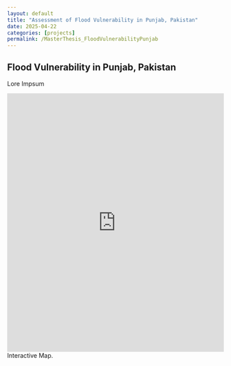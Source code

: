 ```yaml
---
layout: default
title: "Assessment of Flood Vulnerability in Punjab, Pakistan"
date: 2025-04-22
categories: [projects]
permalink: /MasterThesis_FloodVulnerabilityPunjab
---
```


## Flood Vulnerability in Punjab, Pakistan
Lore Impsum



<div class="blog-image">
  <iframe src="https://gernotnikolaus.github.io/FloodVulnerabilityPunjab/" width="100%" height="600px" frameborder="0" style="border: none;"></iframe>
  <figcaption>Interactive Map.</figcaption>
</div>